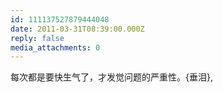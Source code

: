 ```yaml
---
id: 111137527879444048
date: 2011-03-31T08:39:00.000Z
reply: false
media_attachments: 0
---
```


每次都是要快生气了，才发觉问题的严重性。{垂泪}, ​​​​

